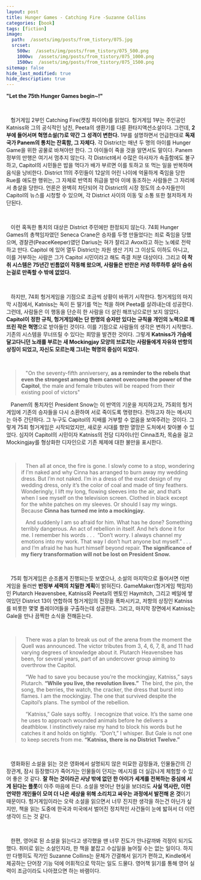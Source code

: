 ```yaml
---
layout: post
title: Hunger Games - Catching Fire -Suzanne Collins
categories: [book]
tags: [fiction]
image:
  path:  /assets/img/posts/from_tistory/075.jpg
  srcset:
    500w:  /assets/img/posts/from_tistory/075_500.png
    1000w:  /assets/img/posts/from_tistory/075_1000.png
    1500w:  /assets/img/posts/from_tistory/075_1500.png
sitemap: false
hide_last_modified: true
hide_description: true
---
```


  


**"Let the 75th Hunger Games begin~!"**

 

   헝거게임 2부인 Catching Fire(캣칭 파이어)를 읽었다. 헝거게임 1부는 주인공인 Katniss와 그의 공식적인 남친, Peeta의 생환기를 다룬 환타지액션소설이다. 그런데, **2부에 들어서며 혁명소설(?)로 약간 그 성격이 변한다.** 1부를 설명하면서 언급한대로 **독재국가 Panem의 통치는 잔혹함, 그 자체다.** 각 District는 매년 두 명의 아이를 Hunger Game을 위한 공물로 바쳐야만 한다. 그 아이들이 죽을 것을 알면서도 말이다. Panem 정부의 만행은 여기서 멈추지 않는다. 각 District에서 수많은 아사자가 속출함에도 불구하고, Capitol의 시민들은 밥을 먹다가 배가 부르면 이를 토하고 또 먹는 일을 반복하며 음식을 낭비한다. District 11의 주민들이 12살의 어린 나이에 억울하게 죽임을 당한 Rue를 애도한 행위는, 그 자체로 반역죄 취급을 받아 이에 동조하는 사람들은 그 자리에서 총살을 당한다. 언론은 완벽히 차단되어 각 District의 시장 정도의 소수자들만이 Capitol의 뉴스를 시청할 수 있으며, 각 District 사이의 이동 및 소통 또한 철저하게 차단된다.

 

   이런 혹독한 통치의 대상은 District 주민에만 한정되지 않는다. 74회 Hunger Games의 총책임자였던 Seneca Crane은 승자를 두명 만들었다는 죄로 죽임을 당했으며, 경찰관(PeaceKeeper)였던 Darius는 혀가 잘리고 Avox라고 하는 노예로 전락하고 만다. Capitol 에 있어 열두 District는 자원 생산 기지 그 이상도 이하도 아니고, 이를 거부하는 사람은 그가 Capitol 시민이라고 해도 즉결 처분 대상이다. 그리고 **이 착취 시스템은 75년간 빈틈없이 작동해 왔으며, 사람들은 반란은 커녕 하루하루 살아 숨쉬는걸로 만족할 수 밖에 없었다.**

 

   하지만, 74회 헝거게임을 기점으로 조금씩 상황이 바뀌기 시작한다. 헝거게임의 마지막 시점에서, Katniss는 독이 든 딸기를 먹는 척을 하며 Peeta를 살려내는데 성공한다. 그런데, 사람들은 이 행동을 단순히 한 사람을 더 살린 해프닝으로만 보지 않았다. **Capitol이 정한 규칙, 헝거게임에는 단 한명의 승자만 있다는 규칙을 개인의 노력으로 깨뜨린 작은 혁명**으로 받아들인 것이다. 이를 기점으로 사람들의 생각은 변하기 시작했다. 기존의 시스템을 무너뜨릴 수 있다는 희망을 발견한 것이다. 그렇게 **Katniss가 가슴에 달고다니던 노래를 부르는 새 Mockingjay 모양의 브로치는 사람들에게 자유와 반항의 상징이 되었고, 자신도 모르는채 그녀는 혁명의 중심이 되었다.**

 

>   "On the seventy-fifth anniversery, **as a reminder to the rebels that even the strongest among them cannot overcome the power of the Capitol**, the male and female tributes will be reaped from their existing pool of victors"

   Panem의 통치자인 President Snow는 이 반역의 기운을 저지하고자, 75회의 헝거게임에 기존의 승자들을 다시 소환하여 서로 죽이도록 명령한다. 전하고자 하는 메시지는 아주 간단하다. 그 누구도 Capitol의 지배를 거부할 수 없음을 보여주려는 것이다. 그렇게 75회 헝거게임은 시작되었지만, 새로운 시대를 향한 열망은 도처에서 찾아볼 수 있었다. 심지어 Capitol의 시민이자 Katniss의 전담 디자이너인 Cinna조차, 목숨을 걸고 Mockingjay를 형상화한 디자인으로 기존 체제에 대한 불만을 표시한다. 

 

>   Then all at once, the fire is gone. I slowly come to a stop, wondering if I’m naked and why Cinna has arranged to burn away my wedding dress. But I’m not naked. I’m in a dress of the exact design of my wedding dress, only it’s the color of coal and made of tiny feathers. Wonderingly, I lift my long, flowing sleeves into the air, and that’s when I see myself on the television screen. Clothed in black except for the white patches on my sleeves. Or should I say my wings. Because **Cinna has turned me into a mockingjay.**
>
>   And suddenly I am so afraid for him. What has he done? Something terribly dangerous. An act of rebellion in itself. And he’s done it for me. I remember his words . . .  “Don’t worry. I always channel my emotions into my work. That way I don’t hurt anyone but myself.” . . . and I’m afraid he has hurt himself beyond repair. **The significance of my fiery transformation will not be lost on President Snow.**

 

   75회 헝거게임은 순조롭게 진행되는듯 보였으나, 소설의 마지막으로 들어서면 이번 게임을 둘러싼 **반정부 세력의 치밀한 계획**이 밝혀진다. GameMaker(헝거게임 책임자)인 Plutarch Heavensbee, Katniss와 Peeta의 멘토인 Haymitch, 그리고 베일에 쌓여있던 District 13이 연합하여 헝거게임의 전장을 폭파시키고, 저항의 상징인 Katniss를 비롯한 몇몇 플레이어들을 구출하는데 성공한다. 그리고, 마지막 장면에서 Katniss는 Gale을 만나 끔찍한 소식을 전해듣는다. 

 

>   There was a plan to break us out of the arena from the moment the Quell was announced. The victor tributes from 3, 4, 6, 7, 8, and 11 had varying degrees of knowledge about it. Plutarch Heavensbee has been, for several years, part of an undercover group aiming to overthrow the Capitol.
>
>   “We had to save you because you’re the mockingjay, Katniss,” says Plutarch. **“While you live, the revolution lives.”**  The bird, the pin, the song, the berries, the watch, the cracker, the dress that burst into flames. I am the mockingjay. The one that survived despite the Capitol’s plans. The symbol of the rebellion.
>
>   “Katniss,” Gale says softly.  I recognize that voice. It’s the same one he uses to approach wounded animals before he delivers a deathblow. I instinctively raise my hand to block his words but he catches it and holds on tightly.  “Don’t,” I whisper. But Gale is not one to keep secrets from me. **“Katniss, there is no District Twelve.”**

 

   영화화된 소설을 읽는 것은 영화에서 설명되지 않은 미묘한 감정들과, 인물들간의 긴장관계, 잠시 등장했다가 죽어가는 인물들이 던지는 메시지를 더 실감나게 체험할 수 있어 좋은 것 같다. **잘 하는 것이라곤 사냥 밖에 없던 한 아이가 세계를 전복하는 중심에 서게 된다는 플롯**이 아주 마음에 든다. 소설을 벗어난 현실을 보더라도 **사실 역사란, 이런 연약한 개인들이 모여 더 나은 세상을 위해 소리치고 싸우는 과정에서 발전해 온 것**이기 때문이다. 헝거게임이라는 오락 소설을 읽으면서 너무 진지한 생각을 하는건 아닌가 싶지만, 책을 읽는 도중에 한국과 미국에서 벌어진 정치적인 사건들이 눈에 밟혀서 더 이런 생각이 드는 것 같다. 

 

   한편, 영어로 된 소설을 읽는다고 생각했을 땐 너무 진도가 안나갈까봐 걱정이 되기도 했다. 취미로 읽는 소설인지라, 한 책을 붙잡고 수십일을 늘어질 수는 없는 일이다. 하지만 다행히도 작가인 Suzanne Collins는 문체가 간결해서 읽기가 편하고, Kindle에서 제공하는 단어장 기능 덕에 어휘적으로 막히는 일도 드물다. 영어책 읽기를 통해 영어 실력이 조금이라도 나아졌으면 하는 바램이다. 

